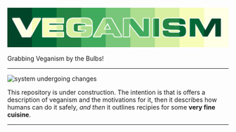 ![](https://raw.githubusercontent.com/wdbm/resources_veganism/master/media/veganism.png)

Grabbing Veganism by the Bulbs!

---

![system undergoing changes](blob:https://imgur.com/09512d64-9c5d-4dcf-a8b7-ad7731e8cd1a)

This repository is under construction. The intention is that is offers a description of veganism and the motivations for it, then it describes how humans can do it safely, *and then* it outlines recipies for some **very fine cuisine**.

---
